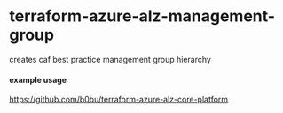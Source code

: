 # terraform-azure-alz-management-group
creates caf best practice management group hierarchy 

#### example usage 
https://github.com/b0bu/terraform-azure-alz-core-platform